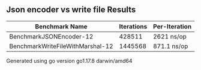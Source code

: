 ## Json encoder vs write file Results
Benchmark Name|Iterations|Per-Iteration
----|----|----
BenchmarkJSONEncoder-12 | 428511| 2621 ns/op
BenchmarkWriteFileWithMarshal-12 | 1445568| 871.1 ns/op

Generated using go version go1.17.8 darwin/amd64

